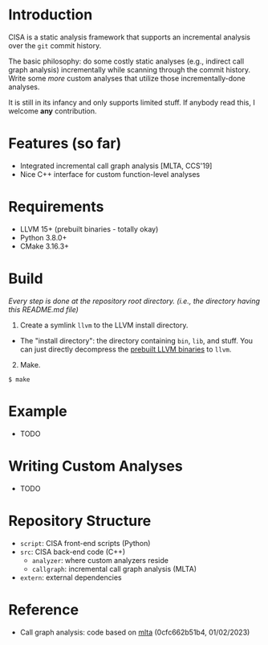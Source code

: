 # Introduction

CISA is a static analysis framework that supports an incremental analysis over
the `git` commit history.

The basic philosophy: do some costly static analyses (e.g., indirect call graph
analysis) incrementally while scanning through the commit history. Write some
_more_ custom analyses that utilize those incrementally-done analyses.

It is still in its infancy and only supports limited stuff. If anybody read
this, I welcome **any** contribution.

# Features (so far)

 * Integrated incremental call graph analysis [MLTA, CCS'19]
 * Nice C++ interface for custom function-level analyses

# Requirements

 * LLVM 15+ (prebuilt binaries - totally okay)
 * Python 3.8.0+
 * CMake 3.16.3+

# Build

_Every step is done at the repository root directory. (i.e., the directory
having this README.md file)_

 1. Create a symlink `llvm` to the LLVM install directory.
   - The "install directory": the directory containing `bin`, `lib`, and
     stuff. You can just directly decompress the [prebuilt LLVM
     binaries](https://releases.llvm.org/download.html) to `llvm`.

 2. Make.

```
$ make
```

# Example 

 * TODO

# Writing Custom Analyses

 * TODO

# Repository Structure

 * `script`: CISA front-end scripts (Python)
 * `src`: CISA back-end code (C++)
   - `analyzer`: where custom analyzers reside 
   - `callgraph`: incremental call graph analysis (MLTA)
 * `extern`: external dependencies

# Reference

 * Call graph analysis: code based on [mlta](https://github.com/umnsec/mlta)
   (0cfc662b51b4, 01/02/2023)
